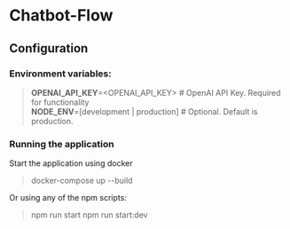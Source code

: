 # Chatbot-Flow

## Configuration
### Environment variables:<br/>

><b>OPENAI_API_KEY</b>=<OPENAI_API_KEY> # OpenAI API Key. Required for functionality <br/>
><b>NODE_ENV</b>=[development | production] # Optional. Default is production.

### Running the application
Start the application using docker
>docker-compose up --build


Or using any of the npm scripts:
>npm run start
>npm run start:dev
